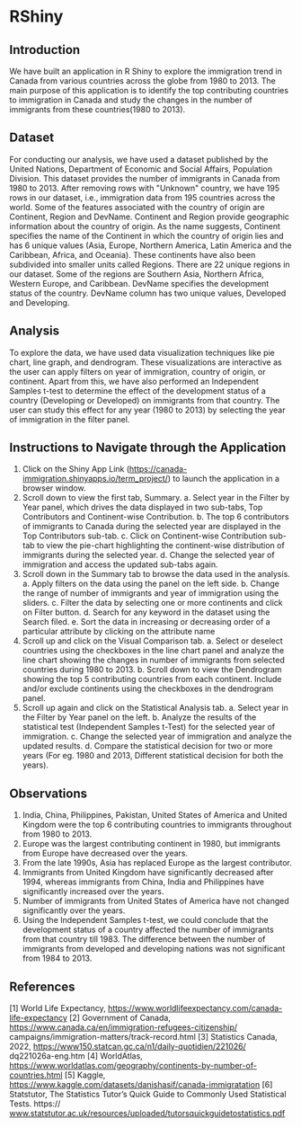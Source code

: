 # RShiny

## Introduction
We have built an application in R Shiny to explore the immigration trend in Canada from various countries across the globe from 1980 to 2013. The main purpose of this application is to identify the top contributing countries to immigration in Canada and study the changes in the number of immigrants from these countries(1980 to 2013).

## Dataset
For conducting our analysis, we have used a dataset published by the United Nations, Department of Economic and Social Affairs, Population Division. This dataset provides the number of immigrants in Canada from 1980 to 2013. After removing rows with "Unknown" country, we have 195 rows in our dataset, i.e., immigration data from 195 countries across the world. Some of the features associated with the country of origin are Continent, Region and DevName. Continent and Region provide geographic information about the country of origin. As the name suggests, Continent specifies the name of the Continent in which the country of origin lies and has 6 unique values (Asia, Europe, Northern America, Latin America and the Caribbean, Africa, and Oceania). These continents have also been subdivided into smaller units called Regions. There are 22 unique regions in our dataset. Some of the regions are Southern Asia, Northern Africa, Western Europe, and Caribbean. DevName specifies the development status of the country. DevName column has two unique values, Developed and Developing.

## Analysis
To explore the data, we have used data visualization techniques like pie chart, line graph, and dendrogram. These visualizations are interactive as the user can apply filters on year of immigration, country of origin, or continent. Apart from this, we have also performed an Independent Samples t-test to determine the effect of the development status of a country (Developing or Developed) on immigrants from that country. The user can study this effect for any year (1980 to 2013) by selecting the year of immigration in the filter panel.

## Instructions to Navigate through the Application
1. Click on the Shiny App Link (https://canada-immigration.shinyapps.io/term_project/) to launch the application in a browser window.
2. Scroll down to view the first tab, Summary.
   a. Select year in the Filter by Year panel, which drives the data displayed in two sub-tabs, Top Contributors and Continent-wise Contribution.
   b. The top 6 contributors of immigrants to Canada during the selected year are displayed in the Top Contributors sub-tab.
   c. Click on Continent-wise Contribution sub-tab to view the pie-chart highlighting the continent-wise distribution of immigrants during the selected year.
   d. Change the selected year of immigration and access the updated sub-tabs again.
3. Scroll down in the Summary tab to browse the data used in the analysis.
   a. Apply filters on the data using the panel on the left side.
   b. Change the range of number of immigrants and year of immigration using the sliders.
   c. Filter the data by selecting one or more continents and click on Filter button.
   d. Search for any keyword in the dataset using the Search filed.
   e. Sort the data in increasing or decreasing order of a particular attribute by clicking on the attribute name
4. Scroll up and click on the Visual Comparison tab.
   a. Select or deselect countries using the checkboxes in the line chart panel and analyze the line chart showing the changes in number of immigrants from selected countries during 1980 to 2013.
   b. Scroll down to view the Dendrogram showing the top 5 contributing countries from each continent. Include and/or exclude continents using the checkboxes in the dendrogram panel.
5. Scroll up again and click on the Statistical Analysis tab.
   a. Select year in the Filter by Year panel on the left.
   b. Analyze the results of the statistical test (Independent Samples t-Test) for the selected year of immigration.
   c. Change the selected year of immigration and analyze the updated results.
   d. Compare the statistical decision for two or more years (For eg. 1980 and 2013, Different statistical decision for both the years).

## Observations
1. India, China, Philippines, Pakistan, United States of America and United Kingdom were the top 6 contributing countries to immigrants throughout from 1980 to 2013.
2. Europe was the largest contributing continent in 1980, but immigrants from Europe have decreased over the years.
3. From the late 1990s, Asia has replaced Europe as the largest contributor.
4. Immigrants from United Kingdom have significantly decreased after 1994, whereas immigrants from China, India and Philippines have significantly increased over the years.
5. Number of immigrants from United States of America have not changed significantly over the years.
6. Using the Independent Samples t-test, we could conclude that the development status of a country affected the number of immigrants from that country till 1983. The difference between the number of immigrants from developed and developing nations was not significant from 1984 to 2013.

## References

[1] World Life Expectancy, https://www.worldlifeexpectancy.com/canada-life-expectancy
[2] Government of Canada, https://www.canada.ca/en/immigration-refugees-citizenship/ campaigns/immigration-matters/track-record.html
[3] Statistics Canada, 2022, https://www150.statcan.gc.ca/n1/daily-quotidien/221026/ dq221026a-eng.htm
[4] WorldAtlas, https://www.worldatlas.com/geography/continents-by-number-of-countries.html [5] Kaggle, https://www.kaggle.com/datasets/danishasif/canada-immigratation
[6] Statstutor, The Statistics Tutor’s Quick Guide to Commonly Used Statistical Tests. https:// www.statstutor.ac.uk/resources/uploaded/tutorsquickguidetostatistics.pdf
